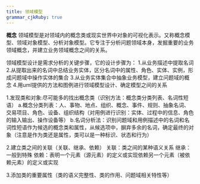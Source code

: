 ```yaml
---
title: 领域模型
grammar_cjkRuby: true
---
```



**概念**
领域模型是对领域内的概念类或现实世界中对象的可视化表示。又称概念模型、领域对象模型、分析对象模型。它专注于分析问题领域本身，发掘重要的业务领域概念，并建立业务领域概念之间的关系。

领域模型设计是需求分析的关键步骤，它的设计步骤为：
1.从业务描述中提取名词
2.从提取出来的名词中总结业务实体，区分名词中的属性、角色、实体、实例，形成问题域中操作实体的集合
3.从业务实体集合中抽象业务模型，建立问题域的概念
4.用uml提供的方法和图例进行领域模型设计、确定模型之间的关系

1.发现类和对象:尽可能多的找出概念类（识别方法：概念类分类列表、名词性短语）
a.概念分类列表：人、事物、地点、组织、概念、事件、规则、抽象名词、交易项目、角色、设备、组织结构（对用例进行识别：实体、过程中的信息、角色的输入输出、操作设备等）
b.名词分析法：识别问题域和用例描述中的名词和名词性短语作为候选的概念类和属性，从候选项中，摒弃多余的名词，确定最终的对象（注意是作为类还是属性，类可以是一种标识、状态和行为）

2.建立类之间的关联（关联、继承、依赖）
关联：类之间的某种语义关系
继承：一般到特殊
依赖：表明一个元素（源元素）的定义或实现依赖另一个元素（被依赖元素）的定义或实现

3.添加类的重要属性（类的语义完整性、类的作用、问题域相关特性等）
